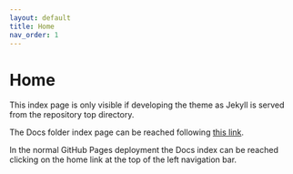 ```yaml
---
layout: default
title: Home
nav_order: 1
---
```


# Home

This index page is only visible if developing the theme as Jekyll is served
from the repository top directory.

The Docs folder index page can be reached following
[this link](docs/index.html).

In the normal GitHub Pages deployment the Docs index can be reached clicking
on the home link at the top of the left navigation bar.
